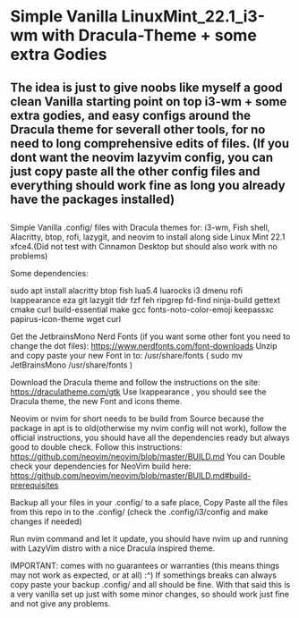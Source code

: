 #  Simple Vanilla LinuxMint_22.1_i3-wm with Dracula-Theme + some extra Godies #

## The idea is just to give noobs like myself a good clean Vanilla starting point on top i3-wm + some extra godies, and easy configs around the Dracula theme for severall other tools, for no need to long comprehensive edits of files. (If you dont want the neovim lazyvim config, you can just copy paste all the other config files and everything should work fine as long you already have the packages installed)
##
Simple Vanilla .config/ files with Dracula themes for: i3-wm, Fish shell, Alacritty, btop, rofi, lazygit, and neovim to install along side Linux Mint 22.1 xfce4.(Did not test with Cinnamon Desktop but should also work with no problems)

Some dependencies:

sudo apt install alacritty btop fish lua5.4 luarocks i3 dmenu rofi lxappearance eza git lazygit tldr fzf feh ripgrep fd-find ninja-build gettext cmake curl build-essential make gcc fonts-noto-color-emoji keepassxc papirus-icon-theme wget curl  

Get the JetbrainsMono Nerd Fonts (if you want some other font you need to change the dot files):
https://www.nerdfonts.com/font-downloads
 Unzip and copy paste your new Font in to:  /usr/share/fonts ( sudo mv JetBrainsMono /usr/share/fonts )

Download the Dracula theme and follow the instructions on the site:
https://draculatheme.com/gtk
 Use lxappearance , you should see the Dracula theme, the new Font and icons theme.

Neovim or nvim for short needs to be build from Source because the package in apt is to old(otherwise my nvim config will not work), follow the official instructions, you should have all the dependencies ready but always good to double check.
Follow this instructions:
https://github.com/neovim/neovim/blob/master/BUILD.md
You can Double check your dependencies for NeoVim build here:
https://github.com/neovim/neovim/blob/master/BUILD.md#build-prerequisites

Backup all your files in your .config/ to a safe place, Copy Paste all the files from this repo in to the .config/ (check the .config/i3/config and make changes if needed)

Run nvim command and let it update, you should have nvim up and running with LazyVim distro with a nice Dracula inspired theme.

IMPORTANT: comes with no guarantees or warranties (this means things may not work as expected, or at all) :^) If somethings breaks can always copy paste your backup .config/ and all should be fine. With that said this is a very vanilla set up just with some minor changes, so should work just fine and not give any problems.
